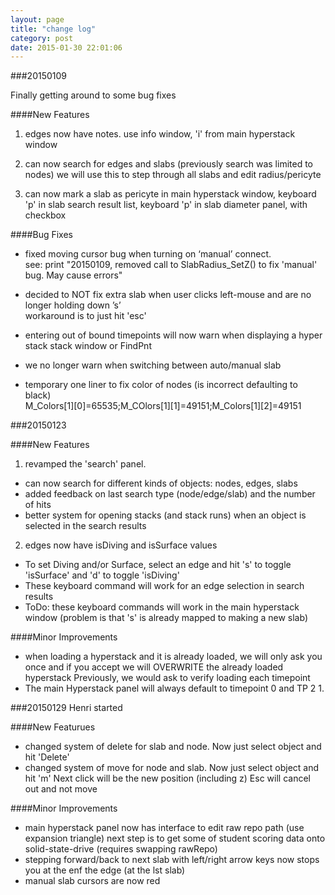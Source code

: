 ```yaml
---
layout: page
title: "change log"
category: post
date: 2015-01-30 22:01:06
---
```


###20150109

Finally getting around to some bug fixes

####New Features
1) edges now have notes. use info window, 'i' from main hyperstack window

2) can now search for edges and slabs (previously search was limited to nodes)
	we will use this to step through all slabs and edit radius/pericyte

3) can now mark a slab as pericyte
	in main hyperstack window, keyboard 'p'
	in slab search result list, keyboard 'p'
	in slab diameter panel, with checkbox

####Bug Fixes
- fixed moving cursor bug when turning on ‘manual’ connect.  
	see: print "20150109, removed call to SlabRadius_SetZ() to fix 'manual' bug. May cause errors"  
- decided to NOT fix extra slab when user clicks left-mouse and are no longer holding down ’s’  
    workaround is to just hit 'esc'  
- entering out of bound timepoints will now warn when displaying a hyper stack stack window or FindPnt  
- we no longer warn when switching between auto/manual slab  

- temporary one liner to fix color of nodes (is incorrect defaulting to black)  
    M_Colors[1][0]=65535;M_COlors[1][1]=49151;M_Colors[1][2]=49151



###20150123

####New Features
1) revamped the 'search' panel.
- can now search for different kinds of objects: nodes, edges, slabs
- added feedback on last search type (node/edge/slab) and the number of hits
- better system for opening stacks (and stack runs) when an object is selected in the search results

2) edges now have isDiving and isSurface values
- To set Diving and/or Surface, select an edge and hit 's' to toggle 'isSurface' and 'd' to toggle 'isDiving'
- These keyboard command will work for an edge selection in search results
- ToDo: these keyboard commands will work in the main hyperstack window (problem is that 's' is already mapped to making a new slab)

####Minor Improvements
- when loading a hyperstack and it is already loaded, we will only ask you once and if you accept we will OVERWRITE the already loaded hyperstack
    Previously, we would ask to verify loading each timepoint
- The main Hyperstack panel will always default to timepoint 0 and TP 2 1.




###20150129 Henri started

####New Featurues
- changed system of delete for slab and node. Now just select object and hit 'Delete'
- changed system of move for node and slab. Now just select object and hit 'm'
	Next click will be the new position (including z)
	Esc will cancel out and not move

####Minor Improvements
- main hyperstack panel now has interface to edit raw repo path (use expansion triangle)
	next step is to get some of student scoring data onto solid-state-drive (requires swapping rawRepo)
- stepping forward/back to next slab with left/right arrow keys now stops you at the enf the edge (at the lst slab)
- manual slab cursors are now red
